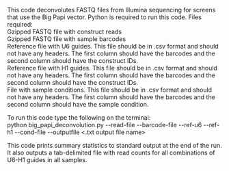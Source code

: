This code deconvolutes FASTQ files from Illumina sequencing for screens that use the Big Papi vector.
Python is required to run this code.
Files required:<br/>
Gzipped FASTQ file with construct reads<br/>
Gzipped FASTQ file with sample barcodes<br/>
Reference file with U6 guides. This file should be in .csv format and should not have any headers. The first column should have the barcodes and the second column should have the construct IDs.<br/>
Reference file with H1 guides. This file should be in .csv format and should not have any headers. The first column should have the barcodes and the second column should have the construct IDs.<br/>
File with sample conditions. This file should be in .csv format and should not have any headers. The first column should have the barcodes and the second column should have the sample condition.<br/>


To run this code type the following on the terminal:<br/>
python big_papi_deconvolution.py --read-file <FASTQ construct reads file> --barcode-file <FASTQ sample barcodes file> --ref-u6 <File with U6 guides> --ref-h1 <File with H1 guides> --cond-file <File with sample conditions> --outputfile <.txt output file name> <br/>

This code prints summary statistics to standard output at the end of the run. It also outputs a tab-delimited file with read counts for all combinations of U6-H1 guides in all samples. 



